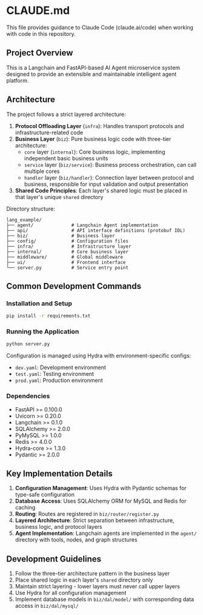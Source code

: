 # CLAUDE.md

This file provides guidance to Claude Code (claude.ai/code) when working with code in this repository.

## Project Overview

This is a Langchain and FastAPI-based AI Agent microservice system designed to provide an extensible and maintainable intelligent agent platform.

## Architecture

The project follows a strict layered architecture:

1. **Protocol Offloading Layer** (`infra`): Handles transport protocols and infrastructure-related code
2. **Business Layer** (`biz`): Pure business logic code with three-tier architecture:
   - `core` layer (`internal`): Core business logic, implementing independent basic business units
   - `service` layer (`biz/service`): Business process orchestration, can call multiple cores
   - `handler` layer (`biz/handler`): Connection layer between protocol and business, responsible for input validation and output presentation
3. **Shared Code Principles**: Each layer's shared logic must be placed in that layer's unique `shared` directory

Directory structure:
```
lang_example/
├── agent/              # Langchain Agent implementation
├── api/                # API interface definitions (protobuf IDL)
├── biz/                # Business layer
├── config/             # Configuration files
├── infra/              # Infrastructure layer
├── internal/           # Core business layer
├── middleware/         # Global middleware
├── ui/                 # Frontend interface
└── server.py           # Service entry point
```

## Common Development Commands

### Installation and Setup
```bash
pip install -r requirements.txt
```

### Running the Application
```bash
python server.py
```

Configuration is managed using Hydra with environment-specific configs:
- `dev.yaml`: Development environment
- `test.yaml`: Testing environment
- `prod.yaml`: Production environment

### Dependencies
- FastAPI >= 0.100.0
- Uvicorn >= 0.20.0
- Langchain >= 0.1.0
- SQLAlchemy >= 2.0.0
- PyMySQL >= 1.0.0
- Redis >= 4.0.0
- Hydra-core >= 1.3.0
- Pydantic >= 2.0.0

## Key Implementation Details

1. **Configuration Management**: Uses Hydra with Pydantic schemas for type-safe configuration
2. **Database Access**: Uses SQLAlchemy ORM for MySQL and Redis for caching
3. **Routing**: Routes are registered in `biz/router/register.py`
4. **Layered Architecture**: Strict separation between infrastructure, business logic, and protocol layers
5. **Agent Implementation**: Langchain agents are implemented in the `agent/` directory with tools, nodes, and graph structures

## Development Guidelines

1. Follow the three-tier architecture pattern in the business layer
2. Place shared logic in each layer's `shared` directory only
3. Maintain strict layering - lower layers must never call upper layers
4. Use Hydra for all configuration management
5. Implement database models in `biz/dal/model/` with corresponding data access in `biz/dal/mysql/`